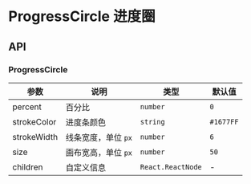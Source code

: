 # ProgressCircle 进度圈

<code src="./demos/index.tsx"></code>

## API

### ProgressCircle

| 参数        | 说明                | 类型              | 默认值    |
| ----------- | ------------------- | ----------------- | --------- |
| percent     | 百分比              | `number`          | `0`       |
| strokeColor | 进度条颜色          | `string`          | `#1677FF` |
| strokeWidth | 线条宽度，单位 `px` | `number`          | `6`       |
| size        | 画布宽高，单位 `px` | `number`          | `50`      |
| children    | 自定义信息          | `React.ReactNode` | -         |
